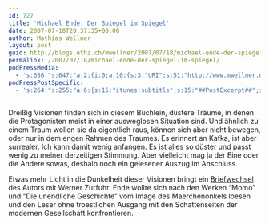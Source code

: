 ```yaml
---
id: 727
title: 'Michael Ende: Der Spiegel im Spiegel'
date: 2007-07-18T20:37:35+00:00
author: Mathias Wellner
layout: post
guid: http://blogs.ethz.ch/mwellner/2007/07/18/michael-ende-der-spiegel-im-spiegel/
permalink: /2007/07/18/michael-ende-der-spiegel-im-spiegel/
podPressMedia:
  - 's:656:"s:647:"a:2:{i:0;a:10:{s:3:"URI";s:51:"http://www.mwellner.de/sound/MichaelEndeSpiegel.mp3";s:5:"title";s:46:"Michael Ende: Der Spiegel im Spiegel (Auszug1)";s:4:"type";s:9:"audio_mp3";s:4:"size";s:1:"1";s:8:"duration";s:0:"";s:12:"previewImage";s:0:"";s:10:"dimensionW";s:0:"";s:10:"dimensionH";s:0:"";s:3:"rss";s:2:"on";s:4:"atom";s:2:"on";}i:1;a:9:{s:3:"URI";s:52:"http://www.mwellner.de/sound/MichaelEndeSpiegel1.mp3";s:5:"title";s:46:"Michael Ende: Der Spiegel im Spiegel (Auszug2)";s:4:"type";s:9:"audio_mp3";s:4:"size";s:1:"1";s:8:"duration";s:0:"";s:12:"previewImage";s:0:"";s:10:"dimensionW";s:0:"";s:10:"dimensionH";s:0:"";s:4:"atom";s:2:"on";}}";";'
podPressPostSpecific:
  - 's:264:"s:255:"a:6:{s:15:"itunes:subtitle";s:15:"##PostExcerpt##";s:14:"itunes:summary";s:15:"##PostExcerpt##";s:15:"itunes:keywords";s:17:"##WordPressCats##";s:13:"itunes:author";s:10:"##Global##";s:15:"itunes:explicit";s:7:"Default";s:12:"itunes:block";s:7:"Default";}";";'
---
```

Dreißig Visionen finden sich in diesem Büchlein, düstere Träume, in denen die Protagonisten meist in einer ausweglosen Situation sind. Und ähnlich zu einem Traum wollen sie da eigentlich raus, können sich aber nicht bewegen, oder nur in dem engen Rahmen des Traumes. Es erinnert an Kafka, ist aber surrealer. Ich kann damit wenig anfangen. Es ist alles so düster und passt wenig zu meiner derzeitigen Stimmung. Aber vielleicht mag ja der Eine oder die Andere sowas, deshalb noch ein gelesener Auszug im Anschluss.

Etwas mehr Licht in die Dunkelheit dieser Visionen bringt ein [Briefwechsel](http://www.oobe.ch/ende02.htm) des Autors mit Werner Zurfuhr. Ende wollte sich nach den Werken &#8220;Momo&#8221; und &#8220;Die unendliche Geschichte&#8221; vom Image des Maerchenonkels loesen und den Leser ohne troestlichen Ausgang mit den Schattenseiten der modernen Gesellschaft konfrontieren.